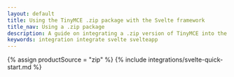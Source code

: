 ```yaml
---
layout: default
title: Using the TinyMCE .zip package with the Svelte framework
title_nav: Using a .zip package
description: A guide on integrating a .zip version of TinyMCE into the Svelte framework.
keywords: integration integrate svelte svelteapp
---
```


{% assign productSource = "zip" %}
{% include integrations/svelte-quick-start.md %}
